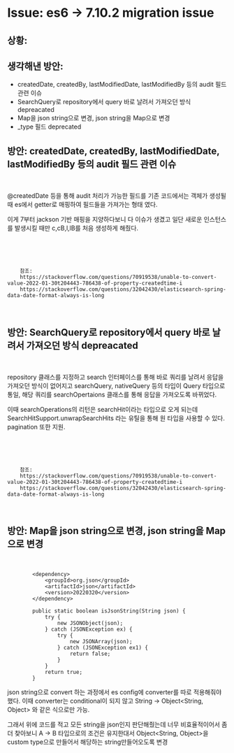 <!--
author: Dailyscat
purpose: issue arrange
rules:
 (1) 헤더와 문단사이
    <br/>
    <br/>
 (2) 코드가 작성되는 부분은 >로 정리
 (3) 참조는 해당 내용 바로 아래
    <br/>
    <br/>
 (4) 명령어는 bold
 (5) 방안은 ## 안의 과정은 ###
-->

# Issue: es6 -> 7.10.2 migration issue

## 상황:


## 생각해낸 방안:

- createdDate, createdBy, lastModifiedDate, lastModifiedBy 등의 audit 필드 관련 이슈
- SearchQuery로 repository에서 query 바로 날려서 가져오던 방식 depreacated
- Map을 json string으로 변경, json string을 Map으로 변경
- _type 필드 deprecated

## 방안: createdDate, createdBy, lastModifiedDate, lastModifiedBy 등의 audit 필드 관련 이슈

<br/>

@createdDate 등을 통해 audit 처리가 가능한 필드를 
기존 코드에서는 객체가 생성될 때 es에서 getter로 매핑하여 필드들을 가져가는 형태 였다.

이게 7부터 jackson 기반 매핑을 지양하다보니 다 이슈가 생겼고 일단 새로운 인스턴스를 발생시킬 때만 c,cB,l,lB를 처음 생성하게 해줬다.

<br/>
<br/>
<br/>

        참조:
        https://stackoverflow.com/questions/70919538/unable-to-convert-value-2022-01-30t204443-786438-of-property-createdtime-i
        https://stackoverflow.com/questions/32042430/elasticsearch-spring-data-date-format-always-is-long

<br/>

## 방안: SearchQuery로 repository에서 query 바로 날려서 가져오던 방식 depreacated

<br/>

repository 클래스를 지정하고 search 인터페이스를 통해 바로 쿼리를 날려서 응답을 가져오던 방식이 없어지고 searchQuery, nativeQuery 등의 타입이 Query 타입으로 
통일, 해당 쿼리를 searchOpertaions 클래스를 통해 응답을 가져오도록 바뀌었다.

이때 searchOperations의 리턴은 searchHit이라는 타입으로 오게 되는데
SearchHitSupport.unwrapSearchHits 라는 유틸을 통해 원 타입을 사용할 수 있다.
pagination 또한 지원.


<br/>
<br/>
<br/>

        참조:
        https://stackoverflow.com/questions/70919538/unable-to-convert-value-2022-01-30t204443-786438-of-property-createdtime-i
        https://stackoverflow.com/questions/32042430/elasticsearch-spring-data-date-format-always-is-long

<br/>


## 방안: Map을 json string으로 변경, json string을 Map으로 변경

<br/>

```
        <dependency>
            <groupId>org.json</groupId>
            <artifactId>json</artifactId>
            <version>20220320</version>
        </dependency>
        
        public static boolean isJsonString(String json) {
            try {
                new JSONObject(json);
            } catch (JSONException ex) {
                try {
                    new JSONArray(json);
                } catch (JSONException ex1) {
                    return false;
                }
            }
            return true;
        }
```

json string으로 convert 하는 과정에서 es config에 converter를 따로 적용해줘야 했다. 이때 converter는 conditional이 되지 않고
String -> Object<String, Object> 와 같은 식으로만 가능.

그래서 위에 코드를 적고 모든 string을 json인지 판단해줬는데 너무 비효율적이어서 좀 더 찾아보니 A -> B 타입으로의 조건은 유지한대서 Object<String, Object>을 custom type으로 만들어서
해당하는 string만들어오도록 변경

<br/>
<br/>
<br/>

<br/>